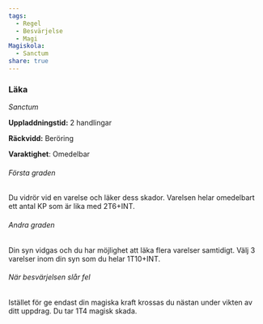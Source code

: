 ```yaml
---
tags:
  - Regel
  - Besvärjelse
  - Magi
Magiskola:
  - Sanctum
share: true
---
```

### Läka
*Sanctum*

**Uppladdningstid:** 2 handlingar

**Räckvidd:** Beröring

**Varaktighet**: Omedelbar

###### Första graden
Du vidrör vid en varelse och läker dess skador. Varelsen helar omedelbart ett antal KP som är lika med 2T6+INT.

###### Andra graden
Din syn vidgas och du har möjlighet att läka flera varelser samtidigt. Välj 3 varelser inom din syn som du helar 1T10+INT. 

###### När besvärjelsen slår fel
Istället för ge endast din magiska kraft krossas du nästan under vikten av ditt uppdrag. Du tar 1T4 magisk skada. 
